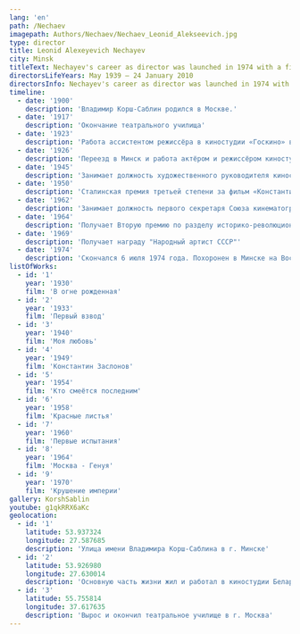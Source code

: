 ```yaml
---
lang: 'en'
path: /Nechaev
imagepath: Authors/Nechaev/Nechaev_Leonid_Alekseevich.jpg
type: director
title: Leonid Alexeyevich Nechayev
city: Minsk
titleText: Nechayev's career as director was launched in 1974 with a film called The Adventure in a Town That Doesn't Exist.
directorsLifeYears: May 1939 – 24 January 2010
directorsInfo: Nechayev's career as director was launched in 1974 with a film called The Adventure in a Town That Doesn't Exist. He was also the creator of the popular musical fairy tales About The Little Red Riding Hood and The Adventures of Buratino. He was a prolific director at the studio Belarusfilm, where he worked for 17 years and shot 10 films. The Minsk Museum of Cinema has a hall exclusively dedicated to his creative legacy.
timeline: 
  - date: '1900'
    description: 'Владимир Корш-Саблин родился в Москве.' 
  - date: '1917'
    description: 'Окончание театрального училища'
  - date: '1923'
    description: 'Работа ассистентом режиссёра в киностудии «Госкино» в Москве'
  - date: '1926'
    description: 'Переезд в Минск и работа актёром и режиссёром киностудии «Советская Беларусь» (позже «Беларусьфильм»)'
  - date: '1945'
    description: 'Занимает должность художественного руководителя киностудии "Беларусьфильм"'
  - date: '1950'
    description: 'Сталинская премия третьей степени за фильм «Константин Заслонов»'
  - date: '1962'
    description: 'Занимает должность первого секретаря Союза кинематографистов Белоруссии.'
  - date: '1964'
    description: 'Получает Вторую премию по разделу историко-революционных фильмов I-го Всесоюзного кинофестиваля за фильм  «Москва — Генуя»'
  - date: '1969'
    description: 'Получает награду "Народный артист СССР"'
  - date: '1974'
    description: 'Cкончался 6 июля 1974 года. Похоронен в Минске на Восточном кладбище'
listOfWorks:
  - id: '1'
    year: '1930'
    film: 'В огне рожденная'
  - id: '2'
    year: '1933'
    film: 'Первый взвод'
  - id: '3'
    year: '1940'
    film: 'Моя любовь'
  - id: '4'
    year: '1949'
    film: 'Константин Заслонов'
  - id: '5'
    year: '1954'
    film: 'Кто смеётся последним'
  - id: '6'
    year: '1958'
    film: 'Красные листья'
  - id: '7'
    year: '1960'
    film: 'Первые испытания'
  - id: '8'
    year: '1964'
    film: 'Москва - Генуя'
  - id: '9'
    year: '1970'
    film: 'Крушение империи'
gallery: KorshSablin
youtube: g1qkRRX6aKc
geolocation:
  - id: '1'
    latitude: 53.937324
    longitude: 27.587685
    description: 'Улица имени Владимира Корш-Саблина в г. Минске'
  - id: '2'
    latitude: 53.926980
    longitude: 27.630014
    description: 'Основную часть жизни жил и работал в киностудии Беларусьфильм в г. Минске'
  - id: '3'
    latitude: 55.755814
    longitude: 37.617635
    description: 'Вырос и окончил театральное училище в г. Москва'
---
```

